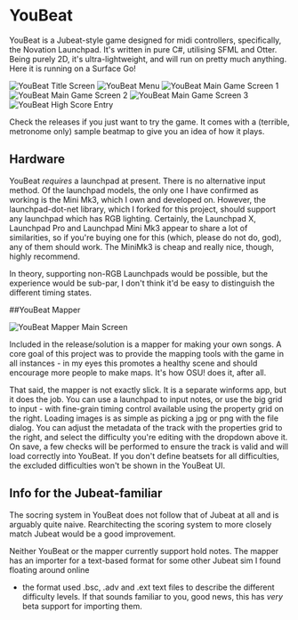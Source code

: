 # YouBeat

YouBeat is a Jubeat-style game designed for midi controllers, specifically, the Novation Launchpad. It's written in pure C#, utilising SFML and Otter.
Being purely 2D, it's ultra-lightweight, and will run on pretty much anything. Here it is running on a Surface Go!

![YouBeat Title Screen](/Images/youbeat_title.jpg?s=50)
![YouBeat Menu](/Images/youbeat_menu.jpg)
![YouBeat Main Game Screen 1](/Images/youbeat_game1.jpg)
![YouBeat Main Game Screen 2](/Images/youbeat_game2.jpg)
![YouBeat Main Game Screen 3](/Images/youbeat_game3.jpg)
![YouBeat High Score Entry](/Images/youbeat_hiscore.jpg)

Check the releases if you just want to try the game. It comes with a (terrible, metronome only) sample beatmap to give you an idea of how it plays.

## Hardware

YouBeat *requires* a launchpad at present. There is no alternative input method. Of the launchpad models, the only one I have confirmed as working is the Mini Mk3, 
which I own and developed on. However, the launchpad-dot-net library, which I forked for this project, should support any launchpad which has RGB lighting. 
Certainly, the Launchpad X, Launchpad Pro and Launchpad Mini Mk3 appear to share a lot of similarities, so if you're buying one for this (which, please do not do, god), 
any of them should work. The MiniMk3 is cheap and really nice, though, highly recommend.

In theory, supporting non-RGB Launchpads would be possible, but the experience would be sub-par, I don't think it'd be easy to distinguish the different timing states.

##YouBeat Mapper

![YouBeat Mapper Main Screen](/Images/youbeatmapper.png)

Included in the release/solution is a mapper for making your own songs. A core goal of this project was to provide the mapping tools with the game in all instances - 
in my eyes this promotes a healthy scene and should encourage more people to make maps. It's how OSU! does it, after all.

That said, the mapper is not exactly slick. It is a separate winforms app, but it does the job. You can use a launchpad to input notes, or use the big grid to input - with fine-grain 
timing control available using the property grid on the right. Loading images is as simple as picking a jpg or png with the file dialog. You can adjust the metadata of the 
track with the properties grid to the right, and select the difficulty you're editing with the dropdown above it. On save, a few checks will be performed to ensure the track is 
valid and will load correctly into YouBeat. If you don't define beatsets for all difficulties, the excluded difficulties won't be shown in the YouBeat UI.

## Info for the Jubeat-familiar

The socring system in YouBeat does not follow that of Jubeat at all and is arguably quite naive. Rearchitecting the scoring system to more closely match 
Jubeat would be a good improvement. 

Neither YouBeat or the mapper currently support hold notes. The mapper has an importer for a text-based format for some other Jubeat sim I found floating around online 
- the format used .bsc, .adv and .ext text files to describe the different difficulty levels. If that sounds familiar to you, good news, this has *very* beta support for importing them.

